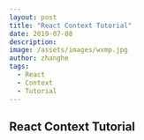 ```yaml
---
layout: post
title: "React Context Tutorial"
date: 2019-07-08
description: 
image: /assets/images/wxmp.jpg
author: zhanghe
tags: 
  - React
  - Context
  - Tutorial
---
```


## React Context Tutorial

